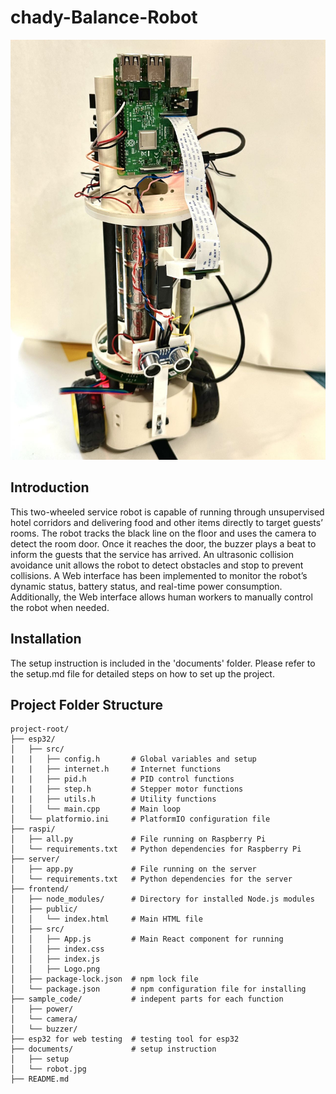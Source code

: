 # chady-Balance-Robot

![Robot Image](documents/robot.jpg)

## Introduction
This two-wheeled service robot is capable of running through unsupervised hotel corridors and delivering food and other items directly to target guests’ rooms. The robot tracks the black line on the floor and uses the camera to detect the room door. Once it reaches the door, the buzzer plays a beat to inform the guests that the service has arrived. An ultrasonic collision avoidance unit allows the robot to detect obstacles and stop to prevent collisions. A Web interface has been implemented to monitor the robot’s dynamic status, battery status, and real-time power consumption. Additionally, the Web interface allows human workers to manually control the robot when needed.

## Installation
The setup instruction is included in the 'documents' folder. Please refer to the setup.md file for detailed steps on how to set up the project.

## Project Folder Structure

```plaintext
project-root/
├── esp32/
│   ├── src/
|   |   ├── config.h       # Global variables and setup
|   |   ├── internet.h     # Internet functions 
|   |   ├── pid.h          # PID control functions
|   |   ├── step.h         # Stepper motor functions
|   |   ├── utils.h        # Utility functions
│   │   └── main.cpp       # Main loop
│   └── platformio.ini     # PlatformIO configuration file
├── raspi/
│   ├── all.py             # File running on Raspberry Pi
│   └── requirements.txt   # Python dependencies for Raspberry Pi
├── server/
│   ├── app.py             # File running on the server
│   └── requirements.txt   # Python dependencies for the server
├── frontend/
│   ├── node_modules/      # Directory for installed Node.js modules
│   ├── public/
│   │   └── index.html     # Main HTML file
│   ├── src/
│   │   ├── App.js         # Main React component for running
│   │   ├── index.css      
│   │   ├── index.js       
│   │   ├── Logo.png      
│   ├── package-lock.json  # npm lock file
│   └── package.json       # npm configuration file for installing
├── sample_code/           # indepent parts for each function
│   ├── power/
│   └── camera/
│   └── buzzer/
├── esp32 for web testing  # testing tool for esp32
├── documents/             # setup instruction
│   ├── setup
│   └── robot.jpg
├── README.md                     
```
